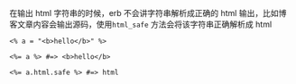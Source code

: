 在输出 html 字符串的时候，erb 不会讲字符串解析成正确的 html 输出，比如博客文章内容会输出源码，使用`html_safe` 方法会将该字符串正确解析成 html

```
<% a = "<b>hello</b>" %>

<%= a %> #=> <b>hello</b>

<%= a.html.safe %> #=> html

```
